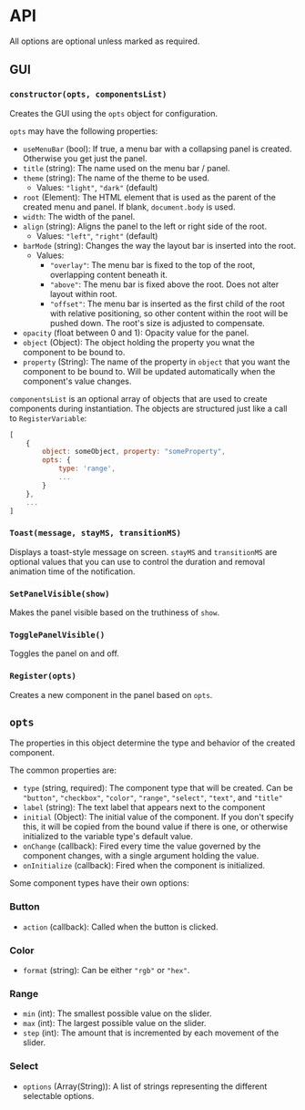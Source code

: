 # API
All options are optional unless marked as required.

## GUI

### `constructor(opts, componentsList)`
Creates the GUI using the `opts` object for configuration. 

`opts` may have the following properties:
- `useMenuBar` (bool): If true, a menu bar with a collapsing panel is created. Otherwise you get just the panel.
- `title` (string): The name used on the menu bar / panel.
- `theme` (string): The name of the theme to be used.
    - Values: `"light"`, `"dark"` (default)
- `root` (Element): The HTML element that is used as the parent of the created menu and panel. If blank, `document.body` is used.
- `width`: The width of the panel.
- `align` (string): Aligns the panel to the left or right side of the root.
    - Values:  `"left"`, `"right"` (default)
- `barMode` (string): Changes the way the layout bar is inserted into the root.
    - Values:
        - `"overlay"`: The menu bar is fixed to the top of the root, overlapping content beneath it.
        - `"above"`: The menu bar is fixed above the root. Does not alter layout within root.
        - `"offset"`: The menu bar is inserted as the first child of the root with relative positioning, so other content within the root will be pushed down. The root's size is adjusted to compensate.
- `opacity` (float between 0 and 1): Opacity value for the panel.
- `object` (Object): The object holding the property you wnat the component to be bound to.
- `property` (String): The name of the property in `object` that you want the component to be bound to. Will be updated automatically when the component's value changes.

`componentsList` is an optional array of objects that are used to create components during instantiation. The objects are structured just like a call to `RegisterVariable`:
```js
[
    { 
        object: someObject, property: "someProperty",
        opts: {
            type: 'range',
            ...
        }
    },
    ...
]
```

### `Toast(message, stayMS, transitionMS)`
Displays a toast-style message on screen. `stayMS` and `transitionMS` are optional values that you can use to control the duration and removal animation time of the notification.

### `SetPanelVisible(show)`
Makes the panel visible based on the truthiness of `show`.

### `TogglePanelVisible()`
Toggles the panel on and off.

### `Register(opts)`
Creates a new component in the panel based on `opts`.

## `opts`
The properties in this object determine the type and behavior of the created component.

The common properties are:

- `type` (string, required): The component type that will be created. Can be `"button"`, `"checkbox"`, `"color"`, `"range"`, `"select"`, `"text"`, and `"title"`
- `label` (string): The text label that appears next to the component
- `initial` (Object): The initial value of the component. If you don't specify this, it will be copied from the bound value if there is one, or otherwise initialized to the variable type's default value.
- `onChange` (callback): Fired every time the value governed by the component changes, with a single argument holding the value.
- `onInitialize` (callback): Fired when the component is initialized.

Some component types have their own options:

### Button
- `action` (callback): Called when the button is clicked.

### Color
-  `format` (string): Can be either `"rgb"` or `"hex"`.

### Range
- `min` (int): The smallest possible value on the slider.
- `max` (int): The largest possible value on the slider.
- `step` (int): The amount that is incremented by each movement of the slider.

### Select
- `options` (Array(String)): A list of strings representing the different selectable options.

